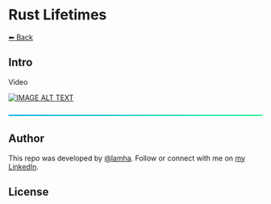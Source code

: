 # Rust Lifetimes

[⬅ Back](../README.md)

## Intro 
Video

<div>
  <a href="https://www.youtube.com/watch?v=juIINGuZyBc"><img src="https://img.youtube.com/vi/juIINGuZyBc/0.jpg" alt="IMAGE ALT TEXT"></a>
</div>






<p><img type="separator" height=8px width="100%" src="https://github.com/HaLamUs/nft-drop/blob/main/assets/aqua.png"></p>

## Author

This repo was developed by [@lamha](https://github.com/HaLamUs). 
Follow or connect with me on [my LinkedIn](https://www.linkedin.com/in/lamhacs). 

## License
